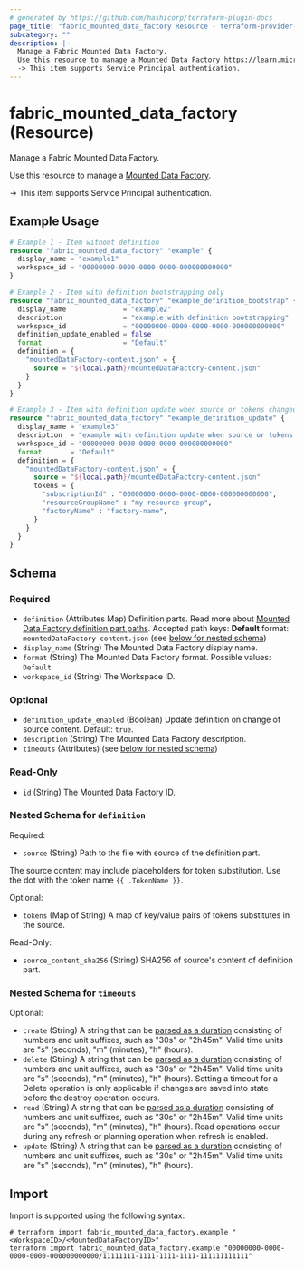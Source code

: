 ```yaml
---
# generated by https://github.com/hashicorp/terraform-plugin-docs
page_title: "fabric_mounted_data_factory Resource - terraform-provider-fabric"
subcategory: ""
description: |-
  Manage a Fabric Mounted Data Factory.
  Use this resource to manage a Mounted Data Factory https://learn.microsoft.com/fabric/data-factory/data-factory-overview.
  -> This item supports Service Principal authentication.
---
```


# fabric_mounted_data_factory (Resource)

Manage a Fabric Mounted Data Factory.

Use this resource to manage a [Mounted Data Factory](https://learn.microsoft.com/fabric/data-factory/data-factory-overview).

-> This item supports Service Principal authentication.

## Example Usage

```terraform
# Example 1 - Item without definition
resource "fabric_mounted_data_factory" "example" {
  display_name = "example1"
  workspace_id = "00000000-0000-0000-0000-000000000000"
}

# Example 2 - Item with definition bootstrapping only
resource "fabric_mounted_data_factory" "example_definition_bootstrap" {
  display_name              = "example2"
  description               = "example with definition bootstrapping"
  workspace_id              = "00000000-0000-0000-0000-000000000000"
  definition_update_enabled = false
  format                    = "Default"
  definition = {
    "mountedDataFactory-content.json" = {
      source = "${local.path}/mountedDataFactory-content.json"
    }
  }
}

# Example 3 - Item with definition update when source or tokens changed
resource "fabric_mounted_data_factory" "example_definition_update" {
  display_name = "example3"
  description  = "example with definition update when source or tokens changed"
  workspace_id = "00000000-0000-0000-0000-000000000000"
  format       = "Default"
  definition = {
    "mountedDataFactory-content.json" = {
      source = "${local.path}/mountedDataFactory-content.json"
      tokens = {
        "subscriptionId" : "00000000-0000-0000-0000-000000000000",
        "resourceGroupName" : "my-resource-group",
        "factoryName" : "factory-name",
      }
    }
  }
}
```

<!-- schema generated by tfplugindocs -->
## Schema

### Required

- `definition` (Attributes Map) Definition parts. Read more about [Mounted Data Factory definition part paths](https://learn.microsoft.com/rest/api/fabric/articles/item-management/definitions/mounted-data-factory-definition). Accepted path keys: **Default** format: `mountedDataFactory-content.json` (see [below for nested schema](#nestedatt--definition))
- `display_name` (String) The Mounted Data Factory display name.
- `format` (String) The Mounted Data Factory format. Possible values: `Default`
- `workspace_id` (String) The Workspace ID.

### Optional

- `definition_update_enabled` (Boolean) Update definition on change of source content. Default: `true`.
- `description` (String) The Mounted Data Factory description.
- `timeouts` (Attributes) (see [below for nested schema](#nestedatt--timeouts))

### Read-Only

- `id` (String) The Mounted Data Factory ID.

<a id="nestedatt--definition"></a>

### Nested Schema for `definition`

Required:

- `source` (String) Path to the file with source of the definition part.

The source content may include placeholders for token substitution. Use the dot with the token name `{{ .TokenName }}`.

Optional:

- `tokens` (Map of String) A map of key/value pairs of tokens substitutes in the source.

Read-Only:

- `source_content_sha256` (String) SHA256 of source's content of definition part.

<a id="nestedatt--timeouts"></a>

### Nested Schema for `timeouts`

Optional:

- `create` (String) A string that can be [parsed as a duration](https://pkg.go.dev/time#ParseDuration) consisting of numbers and unit suffixes, such as "30s" or "2h45m". Valid time units are "s" (seconds), "m" (minutes), "h" (hours).
- `delete` (String) A string that can be [parsed as a duration](https://pkg.go.dev/time#ParseDuration) consisting of numbers and unit suffixes, such as "30s" or "2h45m". Valid time units are "s" (seconds), "m" (minutes), "h" (hours). Setting a timeout for a Delete operation is only applicable if changes are saved into state before the destroy operation occurs.
- `read` (String) A string that can be [parsed as a duration](https://pkg.go.dev/time#ParseDuration) consisting of numbers and unit suffixes, such as "30s" or "2h45m". Valid time units are "s" (seconds), "m" (minutes), "h" (hours). Read operations occur during any refresh or planning operation when refresh is enabled.
- `update` (String) A string that can be [parsed as a duration](https://pkg.go.dev/time#ParseDuration) consisting of numbers and unit suffixes, such as "30s" or "2h45m". Valid time units are "s" (seconds), "m" (minutes), "h" (hours).

## Import

Import is supported using the following syntax:

```shell
# terraform import fabric_mounted_data_factory.example "<WorkspaceID>/<MountedDataFactoryID>"
terraform import fabric_mounted_data_factory.example "00000000-0000-0000-0000-000000000000/11111111-1111-1111-1111-111111111111"
```
